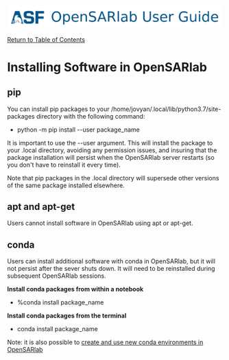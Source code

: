 [![OpenSARlab Header](../assets/OSL_user_guide_header.png)](../OpenSARlab_user_guide.md)

[Return to Table of Contents](../OpenSARlab_user_guide.md)

# Installing Software in OpenSARlab

## pip
You can install pip packages to your /home/jovyan/.local/lib/python3.7/site-packages directory with the following command:
- python -m pip install --user package_name

It is important to use the  --user argument. This will install the package to your .local directory, avoiding any permission issues, and insuring that the package installation will persist when the OpenSARlab server restarts (so you don't have to reinstall it every time). 

Note that pip packages in the .local directory will supersede other versions of the same package installed elsewhere.   

## apt and apt-get
Users cannot install software in OpenSARlab using apt or apt-get.

## conda
Users can install additional software with conda in OpenSARlab, but it will not persist after the sever shuts down. It will need to be reinstalled during subsequent OpenSARlab sessions. 

**Install conda packages from within a notebook**

- %conda install package_name

**Install conda packages from the terminal**

- conda install package_name

Note: it is also possible to [create and use new conda environments in OpenSARlab](conda_environments.md)



